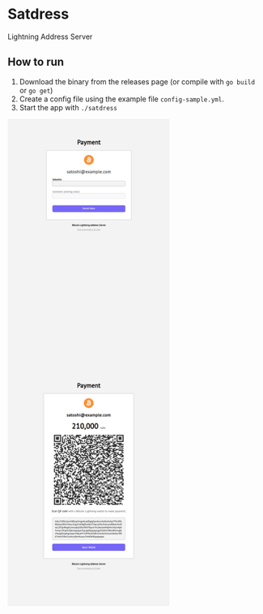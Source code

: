 # Satdress

Lightning Address Server

## How to run

1. Download the binary from the releases page (or compile with `go build` or `go get`)
2. Create a config file using the example file `config-sample.yml`.
3. Start the app with `./satdress`

<img align="left" src="assets/satdress-send.png" width="320"/>
<img align="left" src="assets/satdress-payment.png" width="320"/>

